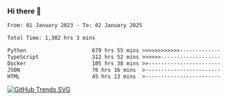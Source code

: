 ### Hi there 👋

<!--START_SECTION:waka-->

```txt
From: 01 January 2023 - To: 02 January 2025

Total Time: 1,382 hrs 3 mins

Python                     679 hrs 55 mins >>>>>>>>>>>>-------------   49.20 %
TypeScript                 312 hrs 52 mins >>>>>>-------------------   22.64 %
Docker                     105 hrs 38 mins >>-----------------------   07.64 %
JSON                       76 hrs 16 mins  >------------------------   05.52 %
HTML                       45 hrs 13 mins  >------------------------   03.27 %
```

<!--END_SECTION:waka-->

[![GitHub Trends SVG](https://api.githubtrends.io/user/svg/IAbuElRuzz/langs)](https://githubtrends.io)
